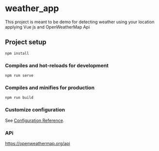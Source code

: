 # weather_app

This project is meant to be demo for detecting weather using your location applying Vue js and OpenWeatherMap Api

## Project setup
```
npm install
```

### Compiles and hot-reloads for development
```
npm run serve
```

### Compiles and minifies for production
```
npm run build
```

### Customize configuration
See [Configuration Reference](https://cli.vuejs.org/config/).


### APi
https://openweathermap.org/api
